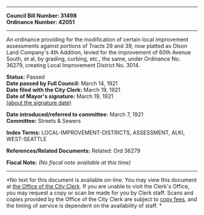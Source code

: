 * * * * *  
  
**Council Bill Number: [](#h0)[](#h2)31498**   
**Ordinance Number: 42051**  
  
* * * * *  
  
An ordinance providing for the modification of certain local improvement assessments against portions of Tracts 29 and 39, now platted as Olson Land Company's 4th Addition, levied for the improvement of 60th Avenue South, et al, by grading, curbing, etc., the same, under Ordinance No. 36279, creating Local Improvement District No. 3014.  
  
**Status:** Passed   
**Date passed by Full Council:** March 14, 1921   
**Date filed with the City Clerk:** March 19, 1921   
**Date of Mayor's signature:** March 19, 1921   
[(about the signature date)](/~public/approvaldate.htm)   
  
  
**Date introduced/referred to committee:** March 7, 1921   
**Committee:** Streets & Sewers   
  
**Index Terms:** LOCAL-IMPROVEMENT-DISTRICTS, ASSESSMENT, ALKI, WEST-SEATTLE  
  
**References/Related Documents:** Related: Ord 36279  
  
**Fiscal Note:** *(No fiscal note available at this time)*  
  
* * * * *  
  
*No text for this document is available on-line. You may view this document at [the Office of the City Clerk](http://www.seattle.gov/leg/clerk/contactUs.htm). If you are unable to visit the Clerk's Office, you may request a copy or scan be made for you by Clerk staff. Scans and copies provided by the Office of the City Clerk are subject to [copy fees](http://clerk.seattle.gov/~public/clerkfees.htm), and the timing of service is dependent on the availability of staff. *  
  
  
